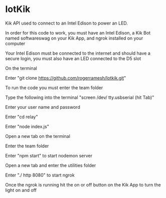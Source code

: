 # IotKik
Kik API used to connect to an Intel Edison to power an LED.

In order for this code to work, you must have an Intel Edison, a Kik Bot named softwareswag on your Kik App, and ngrok installed on your computer

Your Intel Edison must be connected to the internet and should have a secure login, you must also have an LED connected to the D5 slot


On the terminal 

Enter "git clone https://github.com/rogerramesh/Iotkik.git"


To run the code you must enter the team folder  


Type the following into the terminal "screen /dev/ tty.usbserial (hit Tab)"

Enter your user name and password

Enter "cd relay"

Enter "node index.js"

Open a new tab on the terminal 

Enter the team folder

Enter "npm start" to start nodemon server


Open a new tab and enter the utilities folder

Enter "./ http 8080" to start ngrok

Once the ngrok is running hit the on or off button on the Kik App to turn the light on and off

